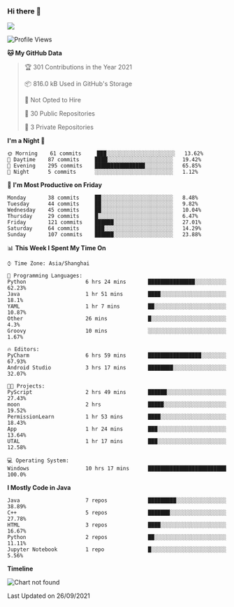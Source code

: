 ### Hi there 👋

<!--
**zhou-ning/zhou-ning** is a ✨ _special_ ✨ repository because its `README.md` (this file) appears on your GitHub profile.

Here are some ideas to get you started:

- 🔭 I’m currently working on ...
- 🌱 I’m currently learning ...
- 👯 I’m looking to collaborate on ...
- 🤔 I’m looking for help with ...
- 💬 Ask me about ...
- 📫 How to reach me: ...
- 😄 Pronouns: ...
- ⚡ Fun fact: ...
-->
![](https://github-readme-stats.vercel.app/api?username=zhou-ning)

<!--START_SECTION:waka-->
![Profile Views](http://img.shields.io/badge/Profile%20Views-0-blue)

**🐱 My GitHub Data** 

> 🏆 301 Contributions in the Year 2021
 > 
> 📦 816.0 kB Used in GitHub's Storage 
 > 
> 🚫 Not Opted to Hire
 > 
> 📜 30 Public Repositories 
 > 
> 🔑 3 Private Repositories  
 > 
**I'm a Night 🦉** 

```text
🌞 Morning    61 commits     ███░░░░░░░░░░░░░░░░░░░░░░   13.62% 
🌆 Daytime    87 commits     ████░░░░░░░░░░░░░░░░░░░░░   19.42% 
🌃 Evening    295 commits    ████████████████░░░░░░░░░   65.85% 
🌙 Night      5 commits      ░░░░░░░░░░░░░░░░░░░░░░░░░   1.12%

```
📅 **I'm Most Productive on Friday** 

```text
Monday       38 commits     ██░░░░░░░░░░░░░░░░░░░░░░░   8.48% 
Tuesday      44 commits     ██░░░░░░░░░░░░░░░░░░░░░░░   9.82% 
Wednesday    45 commits     ██░░░░░░░░░░░░░░░░░░░░░░░   10.04% 
Thursday     29 commits     █░░░░░░░░░░░░░░░░░░░░░░░░   6.47% 
Friday       121 commits    ██████░░░░░░░░░░░░░░░░░░░   27.01% 
Saturday     64 commits     ███░░░░░░░░░░░░░░░░░░░░░░   14.29% 
Sunday       107 commits    ██████░░░░░░░░░░░░░░░░░░░   23.88%

```


📊 **This Week I Spent My Time On** 

```text
⌚︎ Time Zone: Asia/Shanghai

💬 Programming Languages: 
Python                   6 hrs 24 mins       ███████████████░░░░░░░░░░   62.23% 
Java                     1 hr 51 mins        ████░░░░░░░░░░░░░░░░░░░░░   18.1% 
YAML                     1 hr 7 mins         ██░░░░░░░░░░░░░░░░░░░░░░░   10.87% 
Other                    26 mins             █░░░░░░░░░░░░░░░░░░░░░░░░   4.3% 
Groovy                   10 mins             ░░░░░░░░░░░░░░░░░░░░░░░░░   1.67%

🔥 Editors: 
PyCharm                  6 hrs 59 mins       █████████████████░░░░░░░░   67.93% 
Android Studio           3 hrs 17 mins       ████████░░░░░░░░░░░░░░░░░   32.07%

🐱‍💻 Projects: 
PyScript                 2 hrs 49 mins       ██████░░░░░░░░░░░░░░░░░░░   27.43% 
moon                     2 hrs               █████░░░░░░░░░░░░░░░░░░░░   19.52% 
PermissionLearn          1 hr 53 mins        ████░░░░░░░░░░░░░░░░░░░░░   18.43% 
App                      1 hr 24 mins        ███░░░░░░░░░░░░░░░░░░░░░░   13.64% 
UTAL                     1 hr 17 mins        ███░░░░░░░░░░░░░░░░░░░░░░   12.58%

💻 Operating System: 
Windows                  10 hrs 17 mins      █████████████████████████   100.0%

```

**I Mostly Code in Java** 

```text
Java                     7 repos             █████████░░░░░░░░░░░░░░░░   38.89% 
C++                      5 repos             ███████░░░░░░░░░░░░░░░░░░   27.78% 
HTML                     3 repos             ████░░░░░░░░░░░░░░░░░░░░░   16.67% 
Python                   2 repos             ██░░░░░░░░░░░░░░░░░░░░░░░   11.11% 
Jupyter Notebook         1 repo              █░░░░░░░░░░░░░░░░░░░░░░░░   5.56%

```


**Timeline**

![Chart not found](https://raw.githubusercontent.com/zhou-ning/zhou-ning/main/charts/bar_graph.png) 


 Last Updated on 26/09/2021
<!--END_SECTION:waka-->

